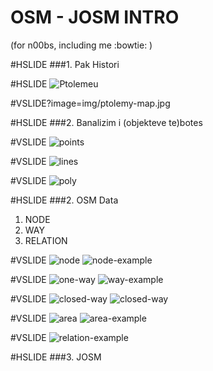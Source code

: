# OSM - JOSM INTRO 
(for n00bs, including me :bowtie: )

#HSLIDE
###1. Pak Histori 

#HSLIDE
![Ptolemeu](img/ptolemy.png)

#VSLIDE?image=img/ptolemy-map.jpg

#HSLIDE
###2. Banalizim i (objekteve te)botes

#VSLIDE
![points](img/points.png)

#VSLIDE
![lines](img/lines.png)

#VSLIDE
![poly](img/poly.png)

#HSLIDE
###2. OSM Data 
1. NODE
2. WAY
3. RELATION

#VSLIDE
![node](img/node.png)
![node-example](img/node-example.png)

#VSLIDE
![one-way](img/one-way.png)
![way-example](img/way-example.png)

#VSLIDE
![closed-way](img/closed-way.png)
![closed-way](img/closed-way-example.png)

#VSLIDE
![area](img/area.png)
![area-example](img/area-example.png)

#VSLIDE
![relation-example](img/relation-example.gif)

#HSLIDE
###3. JOSM

